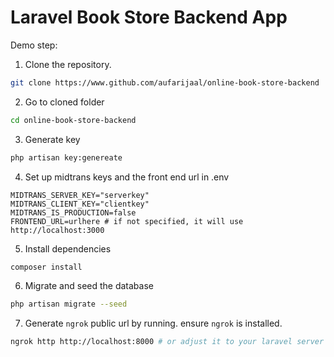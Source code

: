 # Laravel Book Store Backend App

Demo step:

1. Clone the repository.

```bash
git clone https://www.github.com/aufarijaal/online-book-store-backend
```

2. Go to cloned folder

```bash
cd online-book-store-backend
```

3. Generate key

```bash
php artisan key:genereate
```

4. Set up midtrans keys and the front end url in .env

```
MIDTRANS_SERVER_KEY="serverkey"
MIDTRANS_CLIENT_KEY="clientkey"
MIDTRANS_IS_PRODUCTION=false
FRONTEND_URL=urlhere # if not specified, it will use http://localhost:3000
```

5. Install dependencies

```bash
composer install
```

6. Migrate and seed the database

```bash
php artisan migrate --seed
```

7. Generate `ngrok` public url by running. ensure `ngrok` is installed.

```bash
ngrok http http://localhost:8000 # or adjust it to your laravel server port
```
